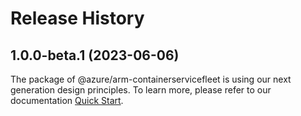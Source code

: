 # Release History
    
## 1.0.0-beta.1 (2023-06-06)

The package of @azure/arm-containerservicefleet is using our next generation design principles. To learn more, please refer to our documentation [Quick Start](https://aka.ms/js-track2-quickstart).
